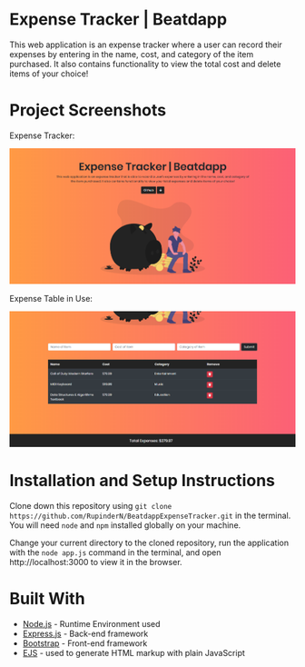 # Expense Tracker | Beatdapp

This web application is an expense tracker where a user can record their expenses by entering in the name, cost, and category of the item purchased. It also contains functionality to view the total cost and delete items of your choice!

# Project Screenshots

Expense Tracker:

![Home Page](https://github.com/RupinderN/BeatdappExpenseTracker/blob/master/public/assets/homepage.PNG)

Expense Table in Use:

![Table](https://github.com/RupinderN/BeatdappExpenseTracker/blob/master/public/assets/table.PNG)


# Installation and Setup Instructions

Clone down this repository using ```git clone https://github.com/RupinderN/BeatdappExpenseTracker.git``` in the terminal. You will need ```node``` and ```npm``` installed globally on your machine.

Change your current directory to the cloned repository, run the application with the ```node app.js``` command in the terminal, and open http://localhost:3000 to view it in the browser.


# Built With

* [Node.js](https://nodejs.org/en/) - Runtime Environment used
* [Express.js](https://expressjs.com/) - Back-end framework
* [Bootstrap](https://getbootstrap.com/) - Front-end framework
* [EJS](https://ejs.co/) - used to generate HTML markup with plain JavaScript